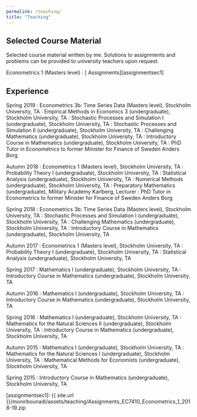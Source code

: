 ```yaml
---
permalink: /teaching/
title: "Teaching"
---
```


## Selected Course Material

Selected course material written by me. Solutions to assignments and problems can be provided to university teachers upon request.

Econometrics 1 (Masters level)
 : [<i class="fas fa-file-archive"></i> Assignments][assignmentsec1]

## Experience

Spring 2019
:	Econometrics 3b: Time Series Data (Masters level), Stockholm University, TA
:	Empirical Methods in Economics 3 (undergraduate), Stockholm University, TA
:	Stochastic Processes and Simulation I (undergraduate), Stockholm University, TA
:	Stochastic Processes and Simulation II (undergraduate), Stockholm University, TA
:	Challenging Mathematics (undergraduate), Stockholm University, TA
:	Introductory Course in Mathematics (undergraduate), Stockholm University, TA
: PhD Tutor in Econometrics to former Minister for Finance of Sweden Anders Borg

Autumn 2018
:	Econometrics 1 (Masters level), Stockholm University, TA
:	Probability Theory I (undergraduate), Stockholm University, TA
:	Statistical Analysis (undergraduate), Stockholm University, TA
:	Numerical Methods (undergraduate), Stockholm University, TA
: Preparatory Mathematics (undergraduate), Military Academy Karlberg, Lecturer
: PhD Tutor in Econometrics to former Minister for Finance of Sweden Anders Borg

Spring 2018
:	Econometrics 3b: Time Series Data (Masters level), Stockholm University, TA
:	Stochastic Processes and Simulation I (undergraduate), Stockholm University, TA
:	Challenging Mathematics (undergraduate), Stockholm University, TA
:	Introductory Course in Mathematics (undergraduate), Stockholm University, TA
 
Autumn 2017
:	Econometrics 1 (Masters level), Stockholm University, TA
:	Probability Theory I (undergraduate), Stockholm University, TA
:	Statistical Analysis (undergraduate), Stockholm University, TA

Spring 2017
:	Mathematics I (undergraduate), Stockholm University, TA
:	Introductory Course in Mathematics (undergraduate), Stockholm University, TA

Autumn 2016
:	Mathematics I (undergraduate), Stockholm University, TA
:	Introductory Course in Mathematics (undergraduate), Stockholm University, TA

Spring 2016
:	Mathematics I (undergraduate), Stockholm University, TA
:	Mathematics for the Natural Sciences II (undergraduate), Stockholm University, TA
:	Introductory Course in Mathematics (undergraduate), Stockholm University, TA

Autumn 2015
:	Mathematics I (undergraduate), Stockholm University, TA
:	Mathematics for the Natural Sciences I (undergraduate), Stockholm University, TA
:	Mathematical Methods for Economists (undergraduate), Stockholm University, TA

Spring 2015
:	Introductory Course in Mathematics (undergraduate), Stockholm University, TA

[assignmentsec1]: {{ site.url }}/monirbounadi/assets/teaching/Assignments_EC7410_Econometrics_1_2018-19.zip
